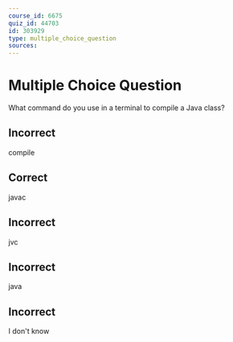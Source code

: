 ```yaml
---
course_id: 6675
quiz_id: 44703
id: 303929
type: multiple_choice_question
sources:
---
```


# Multiple Choice Question

What command do you use in a terminal to compile a Java class?

## Incorrect

compile

## Correct

javac

## Incorrect

jvc

## Incorrect

java

## Incorrect

I don't know
